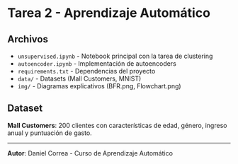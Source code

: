 # Tarea 2 - Aprendizaje Automático

## Archivos
- `unsupervised.ipynb` - Notebook principal con la tarea de clustering
- `autoencoder.ipynb` - Implementación de autoencoders 
- `requirements.txt` - Dependencias del proyecto
- `data/` - Datasets (Mall Customers, MNIST)
- `img/` - Diagramas explicativos (BFR.png, Flowchart.png)

## Dataset
**Mall Customers**: 200 clientes con características de edad, género, ingreso anual y puntuación de gasto.

---
**Autor**: Daniel Correa - Curso de Aprendizaje Automático